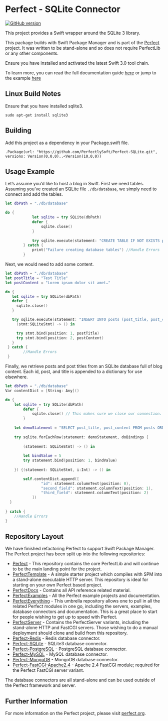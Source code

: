 # Perfect - SQLite Connector

[![GitHub version](https://badge.fury.io/gh/PerfectlySoft%2FPerfect-SQLite.svg)](https://badge.fury.io/gh/PerfectlySoft%2FPerfect-SQLite)

This project provides a Swift wrapper around the SQLite 3 library.

This package builds with Swift Package Manager and is part of the [Perfect](https://github.com/PerfectlySoft/Perfect) project. It was written to be stand-alone and so does not require PerfectLib or any other components.

Ensure you have installed and activated the latest Swift 3.0 tool chain.

To learn more, you can read the full documentation guide [here](https://github.com/PerfectlySoft/PerfectDocs/blob/master/guide/SQLite.md) or jump to the example [here](#Usage-Example)

## Linux Build Notes

Ensure that you have installed sqlite3.

```
sudo apt-get install sqlite3
```

## Building

Add this project as a dependency in your Package.swift file.

```
.Package(url: "https://github.com/PerfectlySoft/Perfect-SQLite.git", versions: Version(0,0,0)..<Version(10,0,0))
```

## Usage Example

Let’s assume you’d like to host a blog in Swift. First we need tables. Assuming you’ve created an SQLite file `./db/database`, we simply need to connect and add the tables. 

```swift
let dbPath = "./db/database"

do {
			let sqlite = try SQLite(dbPath)
			defer {  
				sqlite.close()
			}
			
			try sqlite.execute(statement: "CREATE TABLE IF NOT EXISTS posts (id INTEGER PRIMARY KEY NOT NULL, post_title TEXT NOT NULL, post_content TEXT NOT NULL, featured_image_uri TEXT NOT NULL)")
		} catch {
			print("Failure creating database tables") //Handle Errors
		}
```

Next, we would need to add some content. 

```swift
let dbPath = "./db/database"
let postTitle = "Test Title"
let postContent = "Lorem ipsum dolor sit amet…"

do {
   let sqlite = try SQLite(dbPath)
   defer {
     sqlite.close()
   }

   try sqlite.execute(statement: "INSERT INTO posts (post_title, post_content) VALUES (:1,:2)") {
     (stmt:SQLiteStmt) -> () in

     try stmt.bind(position: 1, postTitle)
     try stmt.bind(position: 2, postContent)
   }
 } catch {
		//Handle Errors
 }
```

Finally, we retrieve posts and post titles from an SQLite database full of blog content. Each id, post, and title is appended to a dictionary for use elsewhere. 

``` swift
let dbPath = "./db/database"
Var contentDict = [String: Any]()

do {
	let sqlite = try SQLite(dbPath)
		defer {
			sqlite.close() // This makes sure we close our connection.
		}
	
	let demoStatement = "SELECT post_title, post_content FROM posts ORDER BY id DESC LIMIT :1"
	
	try sqlite.forEachRow(statement: demoStatement, doBindings {
		
		(statement: SQLiteStmt) -> () in
		
		let bindValue = 5
		try statement.bind(position: 1, bindValue)
		
	}) {(statement: SQLiteStmt, i:Int) -> () in

        self.contentDict.append([
                "id": statement.columnText(position: 0),
                "second_field": statement.columnText(position: 1),
                "third_field": statement.columnText(position: 2)
            ])
  }
	
} catch {
	//Handle Errors
}
```

## Repository Layout

We have finished refactoring Perfect to support Swift Package Manager. The Perfect project has been split up into the following repositories:

* [Perfect](https://github.com/PerfectlySoft/Perfect) - This repository contains the core PerfectLib and will continue to be the main landing point for the project.
* [PerfectTemplate](https://github.com/PerfectlySoft/PerfectTemplate) - A simple starter project which compiles with SPM into a stand-alone executable HTTP server. This repository is ideal for starting on your own Perfect based project.
* [PerfectDocs](https://github.com/PerfectlySoft/PerfectDocs) - Contains all API reference related material.
* [PerfectExamples](https://github.com/PerfectlySoft/PerfectExamples) - All the Perfect example projects and documentation.
* [PerfectEverything](https://github.com/PerfectlySoft/PerfectEverything) - This umbrella repository allows one to pull in all the related Perfect modules in one go, including the servers, examples, database connectors and documentation. This is a great place to start for people wishing to get up to speed with Perfect.
* [PerfectServer](https://github.com/PerfectlySoft/PerfectServer) - Contains the PerfectServer variants, including the stand-alone HTTP and FastCGI servers. Those wishing to do a manual deployment should clone and build from this repository.
* [Perfect-Redis](https://github.com/PerfectlySoft/Perfect-Redis) - Redis database connector.
* [Perfect-SQLite](https://github.com/PerfectlySoft/Perfect-SQLite) - SQLite3 database connector.
* [Perfect-PostgreSQL](https://github.com/PerfectlySoft/Perfect-PostgreSQL) - PostgreSQL database connector.
* [Perfect-MySQL](https://github.com/PerfectlySoft/Perfect-MySQL) - MySQL database connector.
* [Perfect-MongoDB](https://github.com/PerfectlySoft/Perfect-MongoDB) - MongoDB database connector.
* [Perfect-FastCGI-Apache2.4](https://github.com/PerfectlySoft/Perfect-FastCGI-Apache2.4) - Apache 2.4 FastCGI module; required for the Perfect FastCGI server variant.

The database connectors are all stand-alone and can be used outside of the Perfect framework and server.

## Further Information
For more information on the Perfect project, please visit [perfect.org](http://perfect.org).

